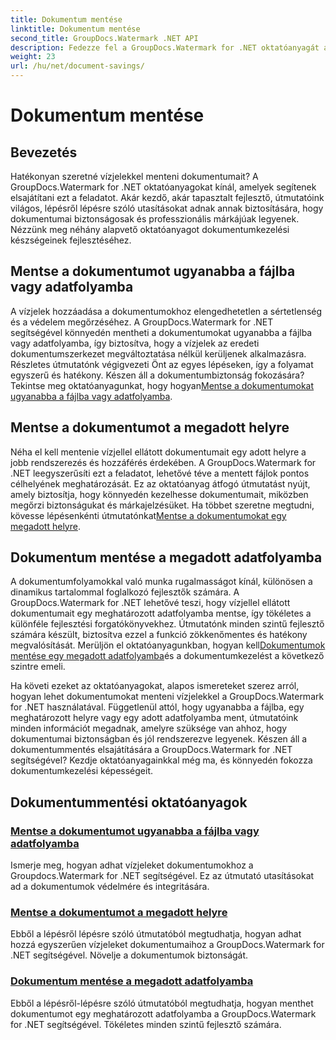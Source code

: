 ```yaml
---
title: Dokumentum mentése
linktitle: Dokumentum mentése
second_title: GroupDocs.Watermark .NET API
description: Fedezze fel a GroupDocs.Watermark for .NET oktatóanyagát a dokumentumok vízjelekkel történő mentéséről. Ismerje meg lépésről lépésre a dokumentumok biztonságának és kezelésének javítására szolgáló módszereket.
weight: 23
url: /hu/net/document-savings/
---
```


# Dokumentum mentése

## Bevezetés

Hatékonyan szeretné vízjelekkel menteni dokumentumait? A GroupDocs.Watermark for .NET oktatóanyagokat kínál, amelyek segítenek elsajátítani ezt a feladatot. Akár kezdő, akár tapasztalt fejlesztő, útmutatóink világos, lépésről lépésre szóló utasításokat adnak annak biztosítására, hogy dokumentumai biztonságosak és professzionális márkájúak legyenek. Nézzünk meg néhány alapvető oktatóanyagot dokumentumkezelési készségeinek fejlesztéséhez.

## Mentse a dokumentumot ugyanabba a fájlba vagy adatfolyamba
 A vízjelek hozzáadása a dokumentumokhoz elengedhetetlen a sértetlenség és a védelem megőrzéséhez. A GroupDocs.Watermark for .NET segítségével könnyedén mentheti a dokumentumokat ugyanabba a fájlba vagy adatfolyamba, így biztosítva, hogy a vízjelek az eredeti dokumentumszerkezet megváltoztatása nélkül kerüljenek alkalmazásra. Részletes útmutatónk végigvezeti Önt az egyes lépéseken, így a folyamat egyszerű és hatékony. Készen áll a dokumentumbiztonság fokozására? Tekintse meg oktatóanyagunkat, hogy hogyan[Mentse a dokumentumokat ugyanabba a fájlba vagy adatfolyamba](./save-document-same-file-stream/).

## Mentse a dokumentumot a megadott helyre
Néha el kell mentenie vízjellel ellátott dokumentumait egy adott helyre a jobb rendszerezés és hozzáférés érdekében. A GroupDocs.Watermark for .NET leegyszerűsíti ezt a feladatot, lehetővé téve a mentett fájlok pontos célhelyének meghatározását. Ez az oktatóanyag átfogó útmutatást nyújt, amely biztosítja, hogy könnyedén kezelhesse dokumentumait, miközben megőrzi biztonságukat és márkajelzésüket. Ha többet szeretne megtudni, kövesse lépésenkénti útmutatónkat[Mentse a dokumentumokat egy megadott helyre](./save-document-specified-location/).

## Dokumentum mentése a megadott adatfolyamba
 A dokumentumfolyamokkal való munka rugalmasságot kínál, különösen a dinamikus tartalommal foglalkozó fejlesztők számára. A GroupDocs.Watermark for .NET lehetővé teszi, hogy vízjellel ellátott dokumentumait egy meghatározott adatfolyamba mentse, így tökéletes a különféle fejlesztési forgatókönyvekhez. Útmutatónk minden szintű fejlesztő számára készült, biztosítva ezzel a funkció zökkenőmentes és hatékony megvalósítását. Merüljön el oktatóanyagunkban, hogyan kell[Dokumentumok mentése egy megadott adatfolyamba](./save-document-specified-stream/)és a dokumentumkezelést a következő szintre emeli.

Ha követi ezeket az oktatóanyagokat, alapos ismereteket szerez arról, hogyan lehet dokumentumokat menteni vízjelekkel a GroupDocs.Watermark for .NET használatával. Függetlenül attól, hogy ugyanabba a fájlba, egy meghatározott helyre vagy egy adott adatfolyamba ment, útmutatóink minden információt megadnak, amelyre szüksége van ahhoz, hogy dokumentumai biztonságban és jól rendszerezve legyenek. Készen áll a dokumentummentés elsajátítására a GroupDocs.Watermark for .NET segítségével? Kezdje oktatóanyagainkkal még ma, és könnyedén fokozza dokumentumkezelési képességeit.

## Dokumentummentési oktatóanyagok
### [Mentse a dokumentumot ugyanabba a fájlba vagy adatfolyamba](./save-document-same-file-stream/)
Ismerje meg, hogyan adhat vízjeleket dokumentumokhoz a Groupdocs.Watermark for .NET segítségével. Ez az útmutató utasításokat ad a dokumentumok védelmére és integritására.
### [Mentse a dokumentumot a megadott helyre](./save-document-specified-location/)
Ebből a lépésről lépésre szóló útmutatóból megtudhatja, hogyan adhat hozzá egyszerűen vízjeleket dokumentumaihoz a GroupDocs.Watermark for .NET segítségével. Növelje a dokumentumok biztonságát.
### [Dokumentum mentése a megadott adatfolyamba](./save-document-specified-stream/)
Ebből a lépésről-lépésre szóló útmutatóból megtudhatja, hogyan menthet dokumentumot egy meghatározott adatfolyamba a GroupDocs.Watermark for .NET segítségével. Tökéletes minden szintű fejlesztő számára.